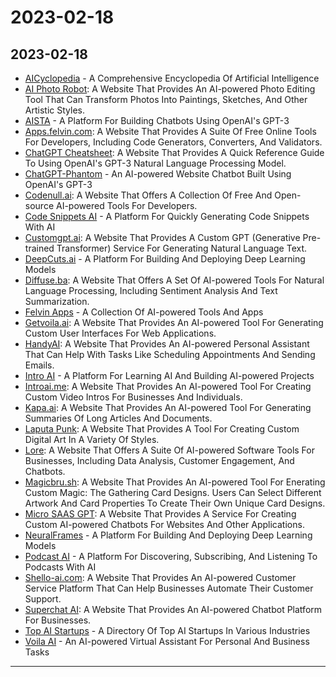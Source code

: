 # 2023-02-18

## 2023-02-18

* [AICyclopedia](https://www.aicyclopedia.com) - A Comprehensive Encyclopedia Of Artificial Intelligence
* [AI Photo Robot](https://aiphotorobot.com/): A Website That Provides An AI-powered Photo Editing Tool That Can Transform Photos Into Paintings, Sketches, And Other Artistic Styles.
* [AISTA](https://aista.com/chatgpt-website-chatbot) - A Platform For Building Chatbots Using OpenAI's GPT-3
* [Apps.felvin.com](https://apps.felvin.com/): A Website That Provides A Suite Of Free Online Tools For Developers, Including Code Generators, Converters, And Validators.
* [ChatGPT Cheatsheet](https://quickref.me/chatgpt): A Website That Provides A Quick Reference Guide To Using OpenAI's GPT-3 Natural Language Processing Model.
* [ChatGPT-Phantom](https://chatgpt-phantom.vercel.app) - An AI-powered Website Chatbot Built Using OpenAI's GPT-3
* [Codenull.ai](https://codenull.ai/): A Website That Offers A Collection Of Free And Open-source AI-powered Tools For Developers.
* [Code Snippets AI](https://codesnippets.ai) - A Platform For Quickly Generating Code Snippets With AI
* [Customgpt.ai](https://customgpt.ai/): A Website That Provides A Custom GPT (Generative Pre-trained Transformer) Service For Generating Natural Language Text.
* [DeepCuts.ai](https://deepcuts.ai) - A Platform For Building And Deploying Deep Learning Models
* [Diffuse.ba](https://diffuse.ba-students.uz/): A Website That Offers A Set Of AI-powered Tools For Natural Language Processing, Including Sentiment Analysis And Text Summarization.
* [Felvin Apps](https://apps.felvin.com) - A Collection Of AI-powered Tools And Apps
* [Getvoila.ai](https://www.getvoila.ai/): A Website That Provides An AI-powered Tool For Generating Custom User Interfaces For Web Applications.
* [HandyAI](https://handyai.app/): A Website That Provides An AI-powered Personal Assistant That Can Help With Tasks Like Scheduling Appointments And Sending Emails.
* [Intro AI](https://www.introai.me) - A Platform For Learning AI And Building AI-powered Projects
* [Introai.me](https://www.introai.me/): A Website That Provides An AI-powered Tool For Creating Custom Video Intros For Businesses And Individuals.
* [Kapa.ai](https://www.kapa.ai/): A Website That Provides An AI-powered Tool For Generating Summaries Of Long Articles And Documents.
* [Laputa Punk](https://laputapunk.com/?ref=producthunt): A Website That Provides A Tool For Creating Custom Digital Art In A Variety Of Styles.
* [Lore](https://lore.com/ai-software): A Website That Offers A Suite Of AI-powered Software Tools For Businesses, Including Data Analysis, Customer Engagement, And Chatbots.
* [Magicbru.sh](https://www.magicbru.sh/): A Website That Provides An AI-powered Tool For Enerating Custom Magic: The Gathering Card Designs. Users Can Select Different Artwork And Card Properties To Create Their Own Unique Card Designs.
* [Micro SAAS GPT](https://microsaasgpt.com/): A Website That Provides A Service For Creating Custom AI-powered Chatbots For Websites And Other Applications.
* [NeuralFrames](https://www.neuralframes.com) - A Platform For Building And Deploying Deep Learning Models
* [Podcast AI](https://podcast.ai) - A Platform For Discovering, Subscribing, And Listening To Podcasts With AI
* [Shello-ai.com](https://shello-ai.com): A Website That Provides An AI-powered Customer Service Platform That Can Help Businesses Automate Their Customer Support.
* [Superchat AI](https://superchat.ai/home): A Website That Provides An AI-powered Chatbot Platform For Businesses.
* [Top AI Startups](https://topaistartups.com) - A Directory Of Top AI Startups In Various Industries
* [Voila AI](https://www.getvoila.ai) - An AI-powered Virtual Assistant For Personal And Business Tasks

***
